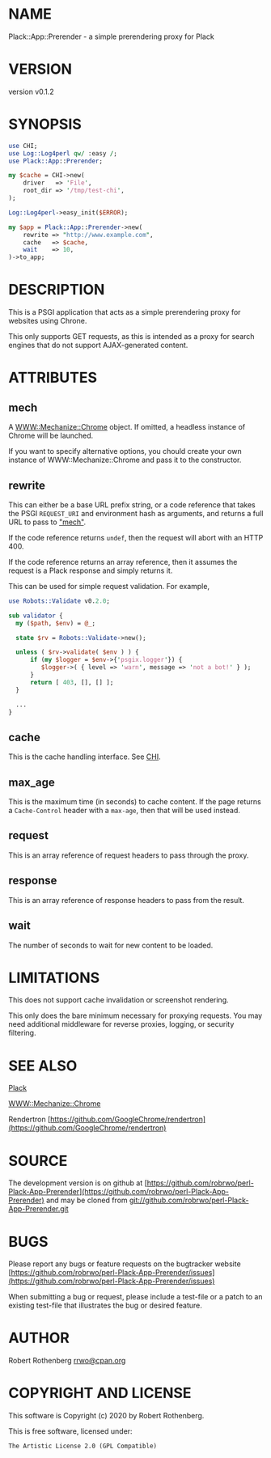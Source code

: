 # NAME

Plack::App::Prerender - a simple prerendering proxy for Plack

# VERSION

version v0.1.2

# SYNOPSIS

```perl
use CHI;
use Log::Log4perl qw/ :easy /;
use Plack::App::Prerender;

my $cache = CHI->new(
    driver   => 'File',
    root_dir => '/tmp/test-chi',
);

Log::Log4perl->easy_init($ERROR);

my $app = Plack::App::Prerender->new(
    rewrite => "http://www.example.com",
    cache   => $cache,
    wait    => 10,
)->to_app;
```

# DESCRIPTION

This is a PSGI application that acts as a simple prerendering proxy
for websites using Chrone.

This only supports GET requests, as this is intended as a proxy for
search engines that do not support AJAX-generated content.

# ATTRIBUTES

## mech

A [WWW::Mechanize::Chrome](https://metacpan.org/pod/WWW::Mechanize::Chrome) object. If omitted, a headless instance of
Chrome will be launched.

If you want to specify alternative options, you chould create your own
instance of WWW::Mechanize::Chrome and pass it to the constructor.

## rewrite

This can either be a base URL prefix string, or a code reference that
takes the PSGI `REQUEST_URI` and environment hash as arguments, and
returns a full URL to pass to ["mech"](#mech).

If the code reference returns `undef`, then the request will abort
with an HTTP 400.

If the code reference returns an array reference, then it assumes the
request is a Plack response and simply returns it.

This can be used for simple request validation.  For example,

```perl
use Robots::Validate v0.2.0;

sub validator {
  my ($path, $env) = @_;

  state $rv = Robots::Validate->new();

  unless ( $rv->validate( $env ) ) {
      if (my $logger = $env->{'psgix.logger'}) {
         $logger->( { level => 'warn', message => 'not a bot!' } );
      }
      return [ 403, [], [] ];
  }

  ...
}
```

## cache

This is the cache handling interface. See [CHI](https://metacpan.org/pod/CHI).

## max\_age

This is the maximum time (in seconds) to cache content.  If the page
returns a `Cache-Control` header with a `max-age`, then that will be
used instead.

## request

This is an array reference of request headers to pass through the
proxy.

## response

This is an array reference of response headers to pass from the
result.

## wait

The number of seconds to wait for new content to be loaded.

# LIMITATIONS

This does not support cache invalidation or screenshot rendering.

This only does the bare minimum necessary for proxying requests. You
may need additional middleware for reverse proxies, logging, or
security filtering.

# SEE ALSO

[Plack](https://metacpan.org/pod/Plack)

[WWW::Mechanize::Chrome](https://metacpan.org/pod/WWW::Mechanize::Chrome)

Rendertron [https://github.com/GoogleChrome/rendertron](https://github.com/GoogleChrome/rendertron)

# SOURCE

The development version is on github at [https://github.com/robrwo/perl-Plack-App-Prerender](https://github.com/robrwo/perl-Plack-App-Prerender)
and may be cloned from [git://github.com/robrwo/perl-Plack-App-Prerender.git](git://github.com/robrwo/perl-Plack-App-Prerender.git)

# BUGS

Please report any bugs or feature requests on the bugtracker website
[https://github.com/robrwo/perl-Plack-App-Prerender/issues](https://github.com/robrwo/perl-Plack-App-Prerender/issues)

When submitting a bug or request, please include a test-file or a
patch to an existing test-file that illustrates the bug or desired
feature.

# AUTHOR

Robert Rothenberg <rrwo@cpan.org>

# COPYRIGHT AND LICENSE

This software is Copyright (c) 2020 by Robert Rothenberg.

This is free software, licensed under:

```
The Artistic License 2.0 (GPL Compatible)
```
